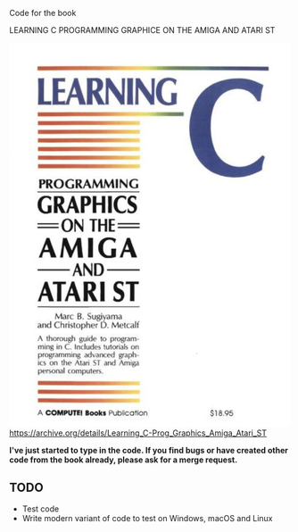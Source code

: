 Code for the book 


LEARNING C
PROGRAMMING GRAPHICE ON THE AMIGA AND ATARI ST

![Book cover](cover.jpg)
https://archive.org/details/Learning_C-Prog_Graphics_Amiga_Atari_ST


**I've just started to type in the code. If you find bugs or have created other code from the book already, please ask for a merge request.**

## TODO

- Test code
- Write modern variant of code to test on Windows, macOS and Linux
